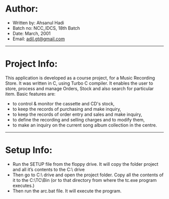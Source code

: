 
# Author:

- Written by: Ahsanul Hadi
- Batch no: NCC_IDCS, 18th Batch
- Date: March, 2001	
- Email: adil.gt@gmail.com

-----------------------
# Project Info:

This application is developed as a course project, for a Music Recording Store. It was written in C, using Turbo C compiler. It enables the user to store, process and manage Orders, Stock and also search for particular item. Basic features are:
- to control & monitor the cassette and CD's stock,
- to keep the records of purchasing and make inquiry,
- to keep the records of order entry and sales and make inquiry,
- to define the recording and selling charges and to modify them,
- to make an inquiry on the current song album collection in the centre. 

-----------------------
# Setup Info:

- Run the SETUP file from the floppy drive. It will copy the folder project and all it’s contents to the C:\ drive 
- Then go to C:\ drive and open the project folder. Copy all the contents of it to the  C:\TC\Bin (or to that directory from where the tc.exe program executes.) 
- Then run the arc.bat file. It will execute the program.
